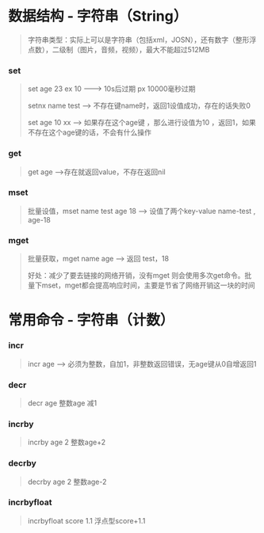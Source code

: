 # 数据结构 - 字符串（String）

> 字符串类型：实际上可以是字符串（包括xml，JOSN），还有数字（整形浮点数），二级制（图片，音频，视频），最大不能超过512MB

### set

> set age 23 ex 10  ---&gt; 10s后过期 px 10000毫秒过期
>
> setnx name test --&gt; 不存在键name时，返回1设值成功，存在的话失败0
>
> set age 10 xx --&gt; 如果存在这个age键 ，那么进行设值为10 ，返回1，如果不存在这个age键的话，不会有什么操作

### get

> get age --&gt;存在就返回value，不存在返回nil

### mset

> 批量设值，mset name test age 18 --&gt; 设值了两个key-value  name-test , age-18

### mget

> 批量获取，mget name age --&gt; 返回 test，18
>
> 好处：减少了要去链接的网络开销，没有mget 则会使用多次get命令。批量下mset，mget都会提高响应时间，主要是节省了网络开销这一块的时间

# 常用命令 - 字符串（计数）

### incr

> incr age --&gt; 必须为整数，自加1，非整数返回错误，无age键从0自增返回1

### decr

> decr age 整数age 减1

### incrby 

> incrby age 2   整数age+2

### decrby 

> decrby age 2 整数age-2

### incrbyfloat

> incrbyfloat score 1.1 浮点型score+1.1



